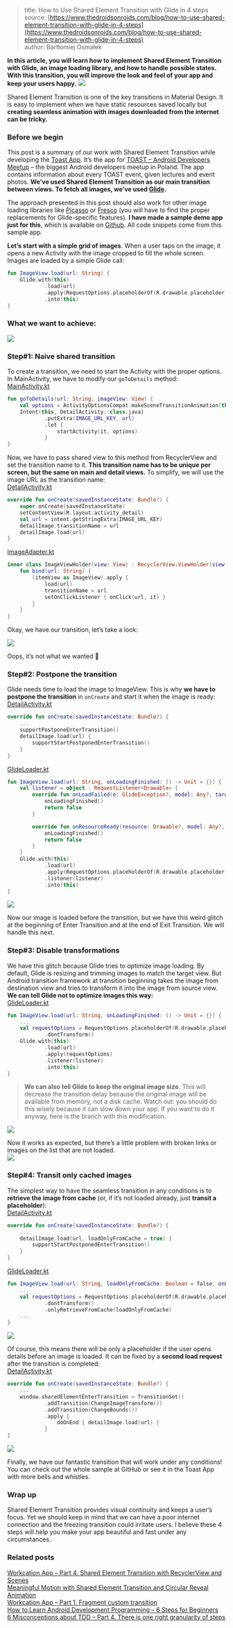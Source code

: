 > title: How to Use Shared Element Transition with Glide in 4 steps  
> source: [https://www.thedroidsonroids.com/blog/how-to-use-shared-element-transition-with-glide-in-4-steps](https://www.thedroidsonroids.com/blog/how-to-use-shared-element-transition-with-glide-in-4-steps)  
> author: Bartłomiej Osmałek

**In this article, you will learn how to implement Shared Element Transition with Glide, an image loading library, and how to handle possible states. With this transition, you will improve the look and feel of your app and keep your users happy.**
![](https://www.thedroidsonroids.com/wp-content/uploads/2018/03/Glide-blogpost-e1523968204264-750x375.jpg)

Shared Element Transition is one of the key transitions in Material Design. It is easy to implement when we have static resources saved locally but **creating seamless animation with images downloaded from the internet can be tricky.**

### Before we begin
This post is a summary of our work with Shared Element Transition while developing the [Toast App](https://play.google.com/store/apps/details?id=pl.droidsonroids.toast). It’s the app for [TOAST – Android Developers Meetup](https://www.facebook.com/toastwroclaw/) – the biggest Android developers meetup in Poland. The app contains information about every TOAST event, given lectures and event photos. **We’ve used Shared Element Transition as our main transition between views. To fetch all images, we’ve used [Glide](https://bumptech.github.io/glide/).**

The approach presented in this post should also work for other image loading libraries like [Picasso](https://square.github.io/picasso/) or [Fresco](http://frescolib.org/) (you will have to find the proper replacements for Glide-specific features). **I have made a sample demo app just for this**, which is available on [Github](https://github.com/DroidsOnRoids/GlideSharedTransition). All code snippets come from this sample app.

**Let’s start with a simple grid of images**. When a user taps on the image, it opens a new Activity with the image cropped to fill the whole screen. Images are loaded by a simple Glide call:

``` kotlin
fun ImageView.load(url: String) {
    Glide.with(this)
            .load(url)
            .apply(RequestOptions.placeholderOf(R.drawable.placeholder))
            .into(this)
}
```
### What we want to achieve:
![](https://media.giphy.com/media/pb1pyVi9DnfVi0KZsE/giphy.gif) 

### Step#1: Naive shared transition
To create a transition, we need to start the Activity with the proper options. In MainActivity, we have to modify our `goToDetails` method:  
[MainActivity.kt](https://gist.github.com/Nonda95/53e7b976e77c7adcba53f1c3ca19a174#file-mainactivity-kt)
``` kotlin
fun goToDetails(url: String, imageView: View) {
    val options = ActivityOptionsCompat.makeSceneTransitionAnimation(this, imageView, imageView.transitionName).toBundle()
    Intent(this, DetailActivity::class.java)
            .putExtra(IMAGE_URL_KEY, url)
            .let {
                startActivity(it, options)
            }
}
```

Now, we have to pass shared view to this method from RecyclerView and set the transition name to it. **This transition name has to be unique per screen, but the same on main and detail views.** To simplify, we will use the image URL as the transition name:  
[DetailActivity.kt](https://gist.github.com/Nonda95/22c4206ee838bb483b782285d7f92e61#file-detailactivity-kt)
``` kotlin
override fun onCreate(savedInstanceState: Bundle?) {
    super.onCreate(savedInstanceState)
    setContentView(R.layout.activity_detail)
    val url = intent.getStringExtra(IMAGE_URL_KEY)
    detailImage.transitionName = url
    detailImage.load(url)
}
```
[ImageAdapter.kt](https://gist.github.com/Nonda95/22c4206ee838bb483b782285d7f92e61#file-imageadapter-kt)
``` kotlin
inner class ImageViewHolder(view: View) : RecyclerView.ViewHolder(view) {
    fun bind(url: String) {
        (itemView as ImageView).apply {
            load(url)
            transitionName = url
            setOnClickListener { onClick(url, it) }
        }
    }
}
```

Okay, we have our transition, let’s take a look:  

![](https://media.giphy.com/media/B2TTV3XNP9nnlGS19d/giphy.gif)

Oops, it’s not what we wanted 🙁

### Step#2: Postpone the transition
Glide needs time to load the image to ImageView. This is why **we have to postpone the transition** in `onCreate` and start it when the image is ready:
[DetailActivity.kt](https://gist.github.com/Nonda95/29a4904be147ddb3466a628c649a88c3#file-detailactivity-kt)
``` kotlin
override fun onCreate(savedInstanceState: Bundle?) {
    ...
    supportPostponeEnterTransition()
    detailImage.load(url) {
        supportStartPostponedEnterTransition()
    }
}
```
[GlideLoader.kt](https://gist.github.com/Nonda95/29a4904be147ddb3466a628c649a88c3#file-glideloader-kt)
``` kotlin
fun ImageView.load(url: String, onLoadingFinished: () -> Unit = {}) {
    val listener = object : RequestListener<Drawable> {
        override fun onLoadFailed(e: GlideException?, model: Any?, target: Target<Drawable>?, isFirstResource: Boolean): Boolean {
            onLoadingFinished()
            return false
        }

        override fun onResourceReady(resource: Drawable?, model: Any?, target: Target<Drawable>?, dataSource: DataSource?, isFirstResource: Boolean): Boolean {
            onLoadingFinished()
            return false
        }
    }
    Glide.with(this)
            .load(url)
            .apply(RequestOptions.placeholderOf(R.drawable.placeholder))
            .listener(listener)
            .into(this)
}
```
![](https://media.giphy.com/media/1mgP2w8cu8b5vxsdUY/giphy.gif)

Now our image is loaded before the transition, but we have this weird glitch at the beginning of Enter Transition and at the end of Exit Transition. We will handle this next.  

### Step#3: Disable transformations

We have this glitch because Glide tries to optimize image loading. By default, Glide is resizing and trimming images to match the target view. But Android transition framework at transition beginning takes the image from destination view and tries to transform it into the image from source view. **We can tell Glide not to optimize images this way:**   
[GlideLoader.kt](https://gist.github.com/Nonda95/2942cc419a9ad0f7c01eb6229be35ed8#file-glideloader-kt)
``` kotlin
fun ImageView.load(url: String, onLoadingFinished: () -> Unit = {}) {
    ...
    val requestOptions = RequestOptions.placeholderOf(R.drawable.placeholder)
            .dontTransform()
    Glide.with(this)
            .load(url)
            .apply(requestOptions)
            .listener(listener)
            .into(this)
}
```

> **We can also tell Glide to keep the original image size.** This will decrease the transition delay because the original image will be available from memory, not a disk cache. Watch out: you should do this wisely because it can slow down your app. If you want to do it anyway, here is the branch with this modification.  

![](https://media.giphy.com/media/PKL7wWhDf0j8RbphHz/giphy.gif)

Now it works as expected, but there’s a little problem with broken links or images on the list that are not loaded.  
![](https://media.giphy.com/media/1kTNPRQBPG9GJinzaP/giphy.gif)

### Step#4: Transit only cached images
The simplest way to have the seamless transition in any conditions is to **retrieve the image from cache** (or, if it’s not loaded already, just **transit a placeholder**):  
[DetailActivity.kt](https://gist.github.com/Nonda95/145c9cfae9780a85d8a3f60c35853aed#file-detailactivity-kt)
``` kotlin
override fun onCreate(savedInstanceState: Bundle?) {
    ...
    detailImage.load(url, loadOnlyFromCache = true) {
        supportStartPostponedEnterTransition()
    }
}
```
[GlideLoader.kt](https://gist.github.com/Nonda95/145c9cfae9780a85d8a3f60c35853aed#file-glideloader-kt)
``` kotlin
fun ImageView.load(url: String, loadOnlyFromCache: Boolean = false, onLoadingFinished: () -> Unit = {}) {
    ...
    val requestOptions = RequestOptions.placeholderOf(R.drawable.placeholder)
            .dontTransform()
            .onlyRetrieveFromCache(loadOnlyFromCache)
    ...
}
```
![](https://media.giphy.com/media/MU3Af98As5cpUPhf9r/giphy.gif)

Of course, this means there will be only a placeholder if the user opens details before an image is loaded. It can be fixed by a **second load request** after the transition is completed:  
[DetailActivity.kt](https://gist.github.com/Nonda95/95d57d45fdf0590c3e804885ed211220#file-detailactivity-kt)
``` kotlin
override fun onCreate(savedInstanceState: Bundle?) {
    ...
    window.sharedElementEnterTransition = TransitionSet()
            .addTransition(ChangeImageTransform())
            .addTransition(ChangeBounds())
            .apply {
                doOnEnd { detailImage.load(url) }
            }
}	
```
![](https://media.giphy.com/media/521OqXH8I5SzFEKW6R/giphy.gif)  


Finally, we have our fantastic transition that will work under any conditions! You can check out the whole sample at GitHub or see it in the Toast App with more bells and whistles.  

### Wrap up
Shared Element Transition provides visual continuity and keeps a user’s focus. Yet we should keep in mind that we can have a poor internet connection and the freezing transition could irritate users. I believe these 4 steps will help you make your app beautiful and fast under any circumstances.

### Related posts
[Workcation App – Part 4. Shared Element Transition with RecyclerView and Scenes](https://www.thedroidsonroids.com/blog/workcation-app-part-4-shared-element-transition-recyclerview-scenes)    
[Meaningful Motion with Shared Element Transition and Circular Reveal Animation](https://www.thedroidsonroids.com/blog/meaningful-motion-with-shared-element-transition-and-circular-reveal-animation)  
[Workcation App – Part 1. Fragment custom transition](https://www.thedroidsonroids.com/blog/workcation-app-part-1-fragments-custom-transition)  
[How to Learn Android Development Programming – 6 Steps for Beginners](https://www.thedroidsonroids.com/blog/how-to-learn-android-development-programming)  
[6 Misconceptions about TDD – Part 4. There is one right granularity of steps]()    







